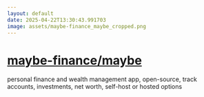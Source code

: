 ```yaml
---
layout: default
date: 2025-04-22T13:30:43.991703
image: assets/maybe-finance_maybe_cropped.png
---
```


# [maybe-finance/maybe](https://github.com/maybe-finance/maybe)

personal finance and wealth management app, open-source, track accounts, investments, net worth, self-host or hosted options

